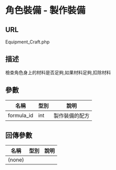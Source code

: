 # 角色裝備 - 製作裝備

## URL

Equipment\_Craft.php

## 描述

檢查角色身上的材料是否足夠,如果材料足夠,扣除材料

## 參數

| 名稱 | 型別 | 說明 |
| --- | --- | --- |
|formula_id|int|製作裝備的配方     |

## 回傳參數

| 名稱 | 型別 | 說明 |
| --- | --- | --- |
| \(none\) |  |  |

